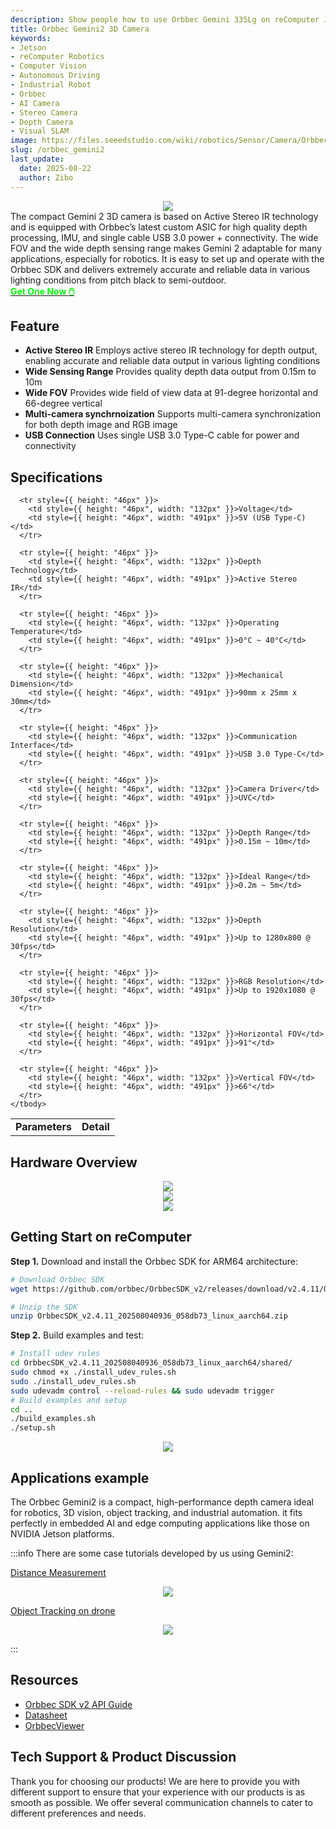 ```yaml
---
description: Show people how to use Orbbec Gemini 335Lg on reComputer Jetson platform.
title: Orbbec Gemini2 3D Camera
keywords:
- Jetson
- reComputer Robotics
- Computer Vision
- Autonomous Driving
- Industrial Robot
- Orbbec
- AI Camera
- Stereo Camera
- Depth Camera
- Visual SLAM
image: https://files.seeedstudio.com/wiki/robotics/Sensor/Camera/Orbbec_Gemini2/orbbec-gemini-2-3d-camera.webp 
slug: /orbbec_gemini2
last_update:
  date: 2025-08-22
  author: Zibo
---
```


<div align="center">
    <img width={400}
    src="https://files.seeedstudio.com/wiki/robotics/Sensor/Camera/Orbbec_Gemini2/orbbec-gemini-2-3d-camera.png" />
</div>

<div style={{ textAlign: "justify" }}>
The compact Gemini 2 3D camera is based on Active Stereo IR technology and is equipped with Orbbec’s latest custom ASIC for high quality depth processing, IMU, and single cable USB 3.0 power + connectivity. The wide FOV and the wide depth sensing range makes Gemini 2 adaptable for many applications, especially for robotics. It is easy to set up and operate with the Orbbec SDK and delivers extremely accurate and reliable data in various lighting conditions from pitch black to semi-outdoor.
</div>

<div class="get_one_now_container" style={{textAlign: 'center'}}>
<a class="get_one_now_item" href="https://www.seeedstudio.com/Orbbec-Gemini-2-3D-Camera-p-6464.html" target="_blank">
<strong><span><font color={'FFFFFF'} size={"4"}> Get One Now 🖱️</font></span></strong>
</a></div>

## Feature

- **Active Stereo IR** Employs active stereo IR technology for depth output, enabling accurate and reliable data output in various lighting conditions
- **Wide Sensing Range** Provides quality depth data output from 0.15m to 10m
- **Wide FOV** Provides wide field of view data at 91-degree horizontal and 66-degree vertical
- **Multi-camera synchrnoization** Supports multi-camera synchronization for both depth image and RGB image
- **USB Connection** Uses single USB 3.0 Type-C cable for power and connectivity

## Specifications

<div className="table-center">
  <table style={{ height: "700px" }}>
    <tbody>
      <tr style={{ height: "46px" }}>
        <td style={{ height: "46px", width: "400px" }}>
          <strong>Parameters</strong>
        </td>
        <td style={{ height: "46px", width: "491px" }}>
          <strong>Detail</strong>
        </td>
      </tr>

      <tr style={{ height: "46px" }}>
        <td style={{ height: "46px", width: "132px" }}>Voltage</td>
        <td style={{ height: "46px", width: "491px" }}>5V (USB Type-C)</td>
      </tr>

      <tr style={{ height: "46px" }}>
        <td style={{ height: "46px", width: "132px" }}>Depth Technology</td>
        <td style={{ height: "46px", width: "491px" }}>Active Stereo IR</td>
      </tr>

      <tr style={{ height: "46px" }}>
        <td style={{ height: "46px", width: "132px" }}>Operating Temperature</td>
        <td style={{ height: "46px", width: "491px" }}>0°C ~ 40°C</td>
      </tr>

      <tr style={{ height: "46px" }}>
        <td style={{ height: "46px", width: "132px" }}>Mechanical Dimension</td>
        <td style={{ height: "46px", width: "491px" }}>90mm x 25mm x 30mm</td>
      </tr>

      <tr style={{ height: "46px" }}>
        <td style={{ height: "46px", width: "132px" }}>Communication Interface</td>
        <td style={{ height: "46px", width: "491px" }}>USB 3.0 Type-C</td>
      </tr>

      <tr style={{ height: "46px" }}>
        <td style={{ height: "46px", width: "132px" }}>Camera Driver</td>
        <td style={{ height: "46px", width: "491px" }}>UVC</td>
      </tr>

      <tr style={{ height: "46px" }}>
        <td style={{ height: "46px", width: "132px" }}>Depth Range</td>
        <td style={{ height: "46px", width: "491px" }}>0.15m ~ 10m</td>
      </tr>

      <tr style={{ height: "46px" }}>
        <td style={{ height: "46px", width: "132px" }}>Ideal Range</td>
        <td style={{ height: "46px", width: "491px" }}>0.2m ~ 5m</td>
      </tr>

      <tr style={{ height: "46px" }}>
        <td style={{ height: "46px", width: "132px" }}>Depth Resolution</td>
        <td style={{ height: "46px", width: "491px" }}>Up to 1280x800 @ 30fps</td>
      </tr>

      <tr style={{ height: "46px" }}>
        <td style={{ height: "46px", width: "132px" }}>RGB Resolution</td>
        <td style={{ height: "46px", width: "491px" }}>Up to 1920x1080 @ 30fps</td>
      </tr>

      <tr style={{ height: "46px" }}>
        <td style={{ height: "46px", width: "132px" }}>Horizontal FOV</td>
        <td style={{ height: "46px", width: "491px" }}>91°</td>
      </tr>

      <tr style={{ height: "46px" }}>
        <td style={{ height: "46px", width: "132px" }}>Vertical FOV</td>
        <td style={{ height: "46px", width: "491px" }}>66°</td>
      </tr>
    </tbody>
  </table>
</div>

## Hardware Overview

<div align="center">
    <img width={700}
     src="https://media-cdn.seeedstudio.com/media/wysiwyg/upload/image-101090144-1.png" />
</div>

<div align="center">
    <img width={700}
     src="https://media-cdn.seeedstudio.com/media/wysiwyg/upload/image-101090144-2.png" />
</div>

<div align="center">
    <img width={700}
     src="https://media-cdn.seeedstudio.com/media/wysiwyg/upload/image-101090144-3.png" />
</div>

## Getting Start on reComputer

**Step 1.** Download and install the Orbbec SDK for ARM64 architecture:

```bash
# Download Orbbec SDK
wget https://github.com/orbbec/OrbbecSDK_v2/releases/download/v2.4.11/OrbbecSDK_v2.4.11_202508040936_058db73_linux_aarch64.zip

# Unzip the SDK
unzip OrbbecSDK_v2.4.11_202508040936_058db73_linux_aarch64.zip
```

**Step 2.** Build examples and test:

```bash
# Install udev rules
cd OrbbecSDK_v2.4.11_202508040936_058db73_linux_aarch64/shared/
sudo chmod +x ./install_udev_rules.sh
sudo ./install_udev_rules.sh
sudo udevadm control --reload-rules && sudo udevadm trigger
# Build examples and setup
cd ..
./build_examples.sh
./setup.sh
```

<div align="center">
    <img width={1000}
    src="https://files.seeedstudio.com/wiki/robotics/Sensor/Camera/Orbbec_Gemini2/test_sdk.png" />
</div>

## Applications example

<div style={{ textAlign: "justify" }}>
The Orbbec Gemini2 is a compact, high-performance depth camera ideal for robotics, 3D vision, object tracking, and industrial automation.
it fits perfectly in embedded AI and edge computing applications like those on NVIDIA Jetson platforms.
</div>

:::info
There are some case tutorials developed by us using Gemini2:

[Distance Measurement](https://wiki.seeedstudio.com/yolov11_with_depth_camera/)

<div align="center">
    <img width={800}
    src="https://files.seeedstudio.com/wiki/robotics/Sensor/Camera/Orbbec_Gemini2/distance.png" />
</div>

[Object Tracking on drone](https://wiki.seeedstudio.com/object_tracking_with_reComputer_jetson_and_pX4/)

<div align="center">
    <img width={800}
    src="https://files.seeedstudio.com/wiki/robotics/Sensor/Camera/Orbbec_Gemini2/px4.png" />
</div>

:::

## Resources

- [Orbbec SDK v2 API Guide](https://orbbec.github.io/docs/OrbbecSDKv2_API_User_Guide/source/3_Application_Guide/Application_Guide.html)
- [Datasheet](https://files.seeedstudio.com/products/Orbbec/Orbbec_Gemini_2_Series_Datasheet_V1.7_20240316.pdf)
- [OrbbecViewer](https://github.com/orbbec/OrbbecSDK/blob/main/doc/OrbbecViewer/English/OrbbecViewer.md)

## Tech Support & Product Discussion

Thank you for choosing our products! We are here to provide you with different support to ensure that your experience with our products is as smooth as possible. We offer several communication channels to cater to different preferences and needs.

<div class="button_tech_support_container">
<a href="https://forum.seeedstudio.com/" class="button_forum"></a>
<a href="https://www.seeedstudio.com/contacts" class="button_email"></a>
</div>

<div class="button_tech_support_container">
<a href="https://discord.gg/eWkprNDMU7" class="button_discord"></a>
<a href="https://github.com/Seeed-Studio/wiki-documents/discussions/69" class="button_discussion"></a>
</div>
